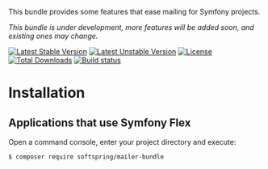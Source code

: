 This bundle provides some features that ease mailing for Symfony projects.

*This bundle is under development, more features will be added soon, and existing ones may change.*

[![Latest Stable Version](https://poser.pugx.org/softspring/mailer-bundle/v/stable.svg)](https://packagist.org/packages/softspring/mailer-bundle)
[![Latest Unstable Version](https://poser.pugx.org/softspring/mailer-bundle/v/unstable.svg)](https://packagist.org/packages/softspring/mailer-bundle)
[![License](https://poser.pugx.org/softspring/mailer-bundle/license.svg)](https://packagist.org/packages/softspring/mailer-bundle)
[![Total Downloads](https://poser.pugx.org/softspring/mailer-bundle/downloads)](https://packagist.org/packages/softspring/mailer-bundle)
[![Build status](https://travis-ci.com/softspring/mailer-bundle.svg?branch=master)](https://app.travis-ci.com/github/softspring/mailer-bundle)


# Installation

## Applications that use Symfony Flex

Open a command console, enter your project directory and execute:

```console
$ composer require softspring/mailer-bundle
```
